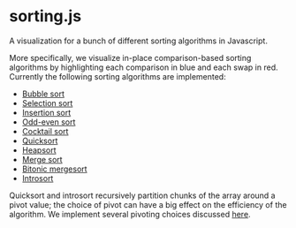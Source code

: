# sorting.js
A visualization for a bunch of different sorting algorithms in Javascript.



More specifically, we visualize in-place comparison-based sorting algorithms by highlighting each comparison in blue and each swap in red. Currently the following sorting algorithms are implemented:

* [Bubble sort](https://en.wikipedia.org/wiki/Bubble_sort)
* [Selection sort](https://en.wikipedia.org/wiki/Selection_sort)
* [Insertion sort](https://en.wikipedia.org/wiki/Insertion_sort)
* [Odd-even sort](https://en.wikipedia.org/wiki/Odd%E2%80%93even_sort)
* [Cocktail sort](https://en.wikipedia.org/wiki/Cocktail_sort)
* [Quicksort](https://en.wikipedia.org/wiki/Quicksort)
* [Heapsort](https://en.wikipedia.org/wiki/Heapsort)
* [Merge sort](https://en.wikipedia.org/wiki/Merge_sort)
* [Bitonic mergesort](https://en.wikipedia.org/wiki/Bitonic_sorter)
* [Introsort](https://en.wikipedia.org/wiki/Introsort)

Quicksort and introsort recursively partition chunks of the array around a pivot value; the choice of pivot can have a big effect on the efficiency of the algorithm. We implement several pivoting choices discussed [here](https://en.wikipedia.org/wiki/Quicksort#Choice_of_pivot).
